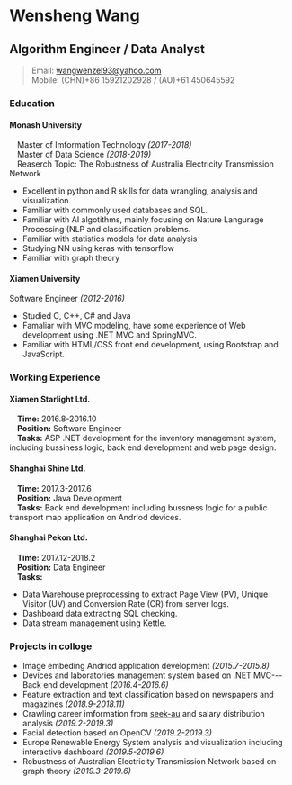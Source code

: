 # Wensheng Wang

## Algorithm Engineer / Data Analyst
> Email: wangwenzel93@yahoo.com</br>
Mobile: (CHN)+86 15921202928 / (AU)+61 450645592

### Education
#### Monash University
&emsp;Master of Imformation Technology *(2017-2018)*</br>
&emsp;Master of Data Science *(2018-2019)*</br>
&emsp;Reaserch Topic: The Robustness of Australia Electricity Transmission Network
- Excellent in python and R skills for data wrangling, analysis and visualization.
- Familiar with commonly used databases and SQL.
- Familiar with AI algotithms, mainly focusing on Nature Langurage Processing (NLP and classification problems.
- Familiar with statistics models for data analysis
- Studying NN using keras with tensorflow
- Familiar with graph theory

#### Xiamen University
Software Engineer *(2012-2016)*
- Studied C, C++, C# and Java
- Famaliar with MVC modeling, have some experience of Web development using .NET MVC and SpringMVC.
- Familiar with HTML/CSS front end development, using Bootstrap and JavaScript.

### Working Experience
#### Xiamen Starlight Ltd.
&emsp;**Time:** 2016.8-2016.10</br>
&emsp;**Position:** Software Engineer</br>
&emsp;**Tasks:** ASP .NET development for the inventory management system, including bussiness logic, back end development and web page design.

#### Shanghai Shine Ltd.
&emsp;**Time:** 2017.3-2017.6</br>
&emsp;**Position:** Java Development</br>
&emsp;**Tasks:** Back end development including bussness logic for a public transport map application on Andriod devices.

#### Shanghai Pekon Ltd.
&emsp;**Time:** 2017.12-2018.2</br>
&emsp;**Position:** Data Engineer</br>
&emsp;**Tasks:**
- Data Warehouse preprocessing to extract Page View (PV), Unique Visitor (UV) and Conversion Rate (CR) from server logs.
- Dashboard data extracting SQL checking.
- Data stream management using Kettle.

### Projects in colloge
- Image embeding Andriod application development *(2015.7-2015.8)*
- Devices and laboratories management system based on .NET MVC---Back end development *(2016.4-2016.6)*
- Feature extraction and text classification based on newspapers and magazines *(2018.9-2018.11)*
- Crawling career imformation from [seek-au](https://www.seek.com.au) and salary distribution analysis *(2019.2-2019.3)*
- Facial detection based on OpenCV *(2019.2-2019.3)*
- Europe Renewable Energy System analysis and visualization including interactive dashboard *(2019.5-2019.6)*
- Robustness of Australian Electricity Transmission Network based on graph theory *(2019.3-2019.6)*
